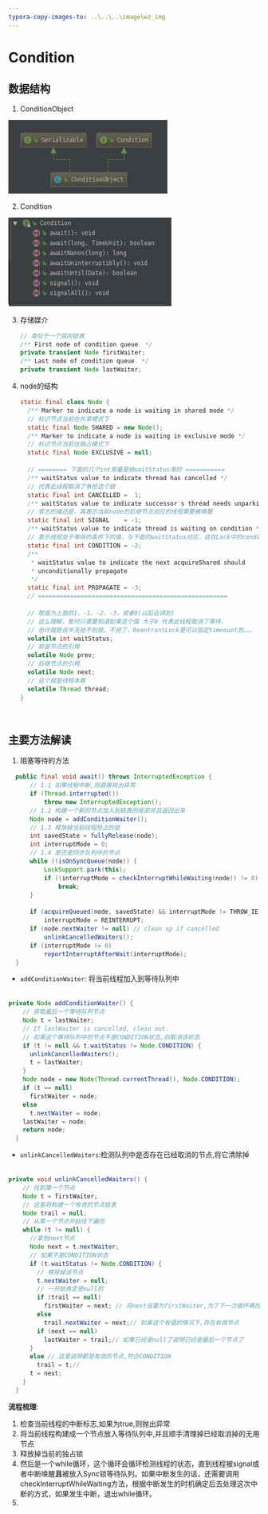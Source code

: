 ```yaml
---
typora-copy-images-to: ..\..\..\image\wz_img
---
```


# Condition

## 数据结构

1. ConditionObject

![1521423749897](../../../image/wz_img/1521423749897.png)

2. Condition

![1521424024673](../../../image/wz_img/1521424024673.png)

3. 存储媒介

   ```java
   // 类似于一个双向链表
   /** First node of condition queue. */
   private transient Node firstWaiter;
   /** Last node of condition queue. */
   private transient Node lastWaiter;

   ```

4. node的结构

   ```java
   static final class Node {
     /** Marker to indicate a node is waiting in shared mode */
     // 标识节点当前在共享模式下
     static final Node SHARED = new Node();
     /** Marker to indicate a node is waiting in exclusive mode */
     // 标识节点当前在独占模式下
     static final Node EXCLUSIVE = null;

     // ======== 下面的几个int常量是给waitStatus用的 ===========
     /** waitStatus value to indicate thread has cancelled */
     // 代表此线程取消了争抢这个锁
     static final int CANCELLED =  1;
     /** waitStatus value to indicate successor's thread needs unparking */
     // 官方的描述是，其表示当前node的后继节点对应的线程需要被唤醒
     static final int SIGNAL    = -1;
     /** waitStatus value to indicate thread is waiting on condition */
     // 表示线程处于等待的条件下的值，与下面的waitStatus对应，这在Lock中的condition中会使用
     static final int CONDITION = -2;
     /**
      * waitStatus value to indicate the next acquireShared should
      * unconditionally propagate
      */
     static final int PROPAGATE = -3;
     // =====================================================

     // 取值为上面的1、-1、-2、-3，或者0(以后会讲到)
     // 这么理解，暂时只需要知道如果这个值 大于0 代表此线程取消了等待，
     // 也许就是说半天抢不到锁，不抢了，ReentrantLock是可以指定timeouot的。。。
     volatile int waitStatus;
     // 前驱节点的引用
     volatile Node prev;
     // 后继节点的引用
     volatile Node next;
     // 这个就是线程本尊
     volatile Thread thread;
   }
   ```

   ​

## 主要方法解读

1. 阻塞等待的方法

```java
  public final void await() throws InterruptedException {
      // 1.1 如果线程中断,则直接抛出异常
      if (Thread.interrupted())
          throw new InterruptedException();
      // 1.2 构建一个新的节点加入到链表的尾部并且返回出来
      Node node = addConditionWaiter();
      // 1.3 释放掉当前线程抢占的锁
      int savedState = fullyRelease(node);
      int interruptMode = 0;
      // 1.4 是否是同步队列中的节点
      while (!isOnSyncQueue(node)) {
          LockSupport.park(this);
          if ((interruptMode = checkInterruptWhileWaiting(node)) != 0)
              break;
      }
      
      if (acquireQueued(node, savedState) && interruptMode != THROW_IE)
          interruptMode = REINTERRUPT;
      if (node.nextWaiter != null) // clean up if cancelled
          unlinkCancelledWaiters();
      if (interruptMode != 0)
          reportInterruptAfterWait(interruptMode);
  }
```

- `addConditionWaiter`: 将当前线程加入到等待队列中  

```java

private Node addConditionWaiter() {
  	// 获取最后一个等待队列节点
    Node t = lastWaiter;
    // If lastWaiter is cancelled, clean out.
  	// 如果这个等待队列中的节点不是CONDITION状态,则取消该状态
    if (t != null && t.waitStatus != Node.CONDITION) {
      unlinkCancelledWaiters();
      t = lastWaiter;
    }
    Node node = new Node(Thread.currentThread(), Node.CONDITION);
    if (t == null)
      firstWaiter = node;
    else
      t.nextWaiter = node;
    lastWaiter = node;
    return node;
  }
```

- `unlinkCancelledWaiters`:检测队列中是否存在已经取消的节点,将它清除掉  

```java

private void unlinkCancelledWaiters() {
  	// 找到第一个节点
    Node t = firstWaiter;
    // 这里将构建一个有效的节点链表
    Node trail = null;
  	// 从第一个节点开始往下遍历
    while (t != null) {
      //拿到next节点
      Node next = t.nextWaiter;
      // 如果不是CONDITION状态
      if (t.waitStatus != Node.CONDITION) {
        // 移除掉该节点	
        t.nextWaiter = null;
        // 一开始肯定是null的
        if (trail == null)
          firstWaiter = next; // 将next设置为firstWaiter,为了下一次循环再找下一个节点
        else
          trail.nextWaiter = next;// 如果这个有值的情况下,存在有效节点
        if (next == null)
          lastWaiter = trail;// 如果已经是null了说明已经是最后一个节点了
      }
      else // 这里说明都是有效的节点,符合CONDITION
        trail = t;// 
      t = next;
    }
  }
```

**流程梳理**:

1. 检查当前线程的中断标志,如果为true,则抛出异常
2. 将当前线程构建成一个节点放入等待队列中,并且顺手清理掉已经取消掉的无用节点
3. 释放掉当前的独占锁
4. 然后是一个while循环，这个循环会循环检测线程的状态，直到线程被signal或者中断唤醒**且**被放入Sync锁等待队列。如果中断发生的话，还需要调用checkInterruptWhileWaiting方法，根据中断发生的时机确定后去处理这次中断的方式，如果发生中断，退出while循环。
5. ​